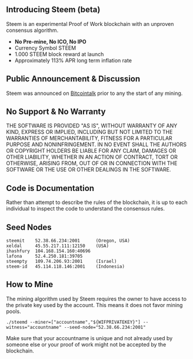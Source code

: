 Introducing Steem (beta)
-----------------

Steem is an experimental Proof of Work blockchain with an unproven consensus
algorithm. 

  - **No Pre-mine, No ICO, No IPO**
  - Currency Symbol STEEM 
  - 1.000 STEEM block reward at launch
  - Approximately 113% APR long term inflation rate

Public Announcement & Discussion
--------------------------------

Steem was announced on [Bitcointalk](https://bitcointalk.org/index.php?topic=1410943.new) prior to
any the start of any mining.  

No Support & No Warranty 
------------------------
THE SOFTWARE IS PROVIDED "AS IS", WITHOUT WARRANTY OF ANY KIND, EXPRESS OR
IMPLIED, INCLUDING BUT NOT LIMITED TO THE WARRANTIES OF MERCHANTABILITY,
FITNESS FOR A PARTICULAR PURPOSE AND NONINFRINGEMENT. IN NO EVENT SHALL THE
AUTHORS OR COPYRIGHT HOLDERS BE LIABLE FOR ANY CLAIM, DAMAGES OR OTHER
LIABILITY, WHETHER IN AN ACTION OF CONTRACT, TORT OR OTHERWISE, ARISING FROM,
OUT OF OR IN CONNECTION WITH THE SOFTWARE OR THE USE OR OTHER DEALINGS IN
THE SOFTWARE.

Code is Documentation
---------------------

Rather than attempt to describe the rules of the blockchain, it is up to
each individual to inspect the code to understand the consensus rules.  

Seed Nodes
----------

    steemit    52.38.66.234:2001      (Oregon, USA)
    xeldal     45.55.217.111:12150    (USA)
    ihashfury  104.168.154.160:40696
    lafona     52.4.250.181:39705
    steempty   109.74.206.93:2001     (Israel)
    steem-id   45.114.118.146:2001    (Indonesia)


How to Mine
-----------

The mining algorithm used by Steem requires the owner to have access to the private key
used by the account. This means it does not favor mining pools.

    ./steemd --miner=["accountname","${WIFPRIVATEKEY}"] --witness="accountname" --seed-node="52.38.66.234:2001"

Make sure that your accountname is unique and not already used by someone else or your proof of work
might not be accepted by the blockchain.
